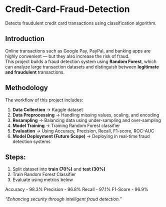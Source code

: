 # Credit-Card-Fraud-Detection
Detects fraudulent credit card transactions using classification algorithm.


## Introduction  
Online transactions such as Google Pay, PayPal, and banking apps are highly convenient — but they also increase the risk of fraud.  
This project builds a fraud detection system using **Random Forest**, which can analyze large transaction datasets and distinguish between **legitimate and fraudulent** transactions.

## Methodology  
The workflow of this project includes:
1. **Data Collection** → Kaggle dataset  
2. **Data Preprocessing** → Handling missing values, scaling, and encoding  
3. **Resampling** → Balancing data using under-sampling and over-sampling  
4. **Model Training** → Training Random Forest classifier  
5. **Evaluation** → Using Accuracy, Precision, Recall, F1-score, ROC-AUC  
6. **Model Deployment (Future Scope)** → Deploying in real-time fraud detection systems

 ## Steps:
1. Split dataset into **train (70%)** and **test (30%)**
2. Train Random Forest Classifier
3. Evaluate using metrics below

 Accuracy - 98.3% 
 Precision - 96.8%
 Recall - 97.1% 
 F1-Score - 96.9% 

  *“Enhancing security through intelligent fraud detection.”*
